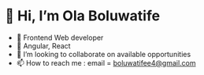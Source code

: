                                                                     
 # 👋 Hi, I’m Ola Boluwatife

- 👀 Frontend Web developer
- 🌱 Angular, React
- 💞️ I’m looking to collaborate on available opportunities
- 📫 How to reach me : email = boluwatifee4@gmail.com

<!---
boluwatifee4/boluwatifee4 is a ✨ special ✨ repository because its `README.md` (this file) appears on your GitHub profile.
You can click the Preview link to take a look at your changes.
--->
